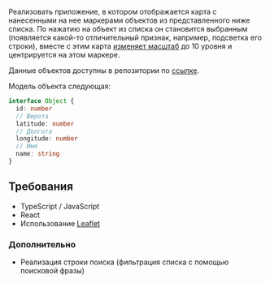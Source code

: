 Реализовать приложение, в котором отображается карта с нанесенными на нее маркерами объектов из представленного ниже списка.
По нажатию на объект из списка он становится выбранным (появляется какой-то отличительный признак, например, подсветка его строки), 
вместе с этим карта [изменяет масштаб](https://leafletjs.com/reference-1.6.0.html#map-setzoom) до 10 уровня и центрируется на этом маркере.

Данные объектов доступны в репозитории по [ссылке](./cars-dataset.json).

Модель объекта следующая:

```ts
interface Object {
  id: number
  // Широта
  latitude: number
  // Долгота
  longitude: number
  // Имя
  name: string
}
```

## Требования

- TypeScript / JavaScript
- React
- Использование [Leaflet](https://leafletjs.com/)

### Дополнительно

- Реализация строки поиска (фильтрация списка с помощью поисковой фразы)
